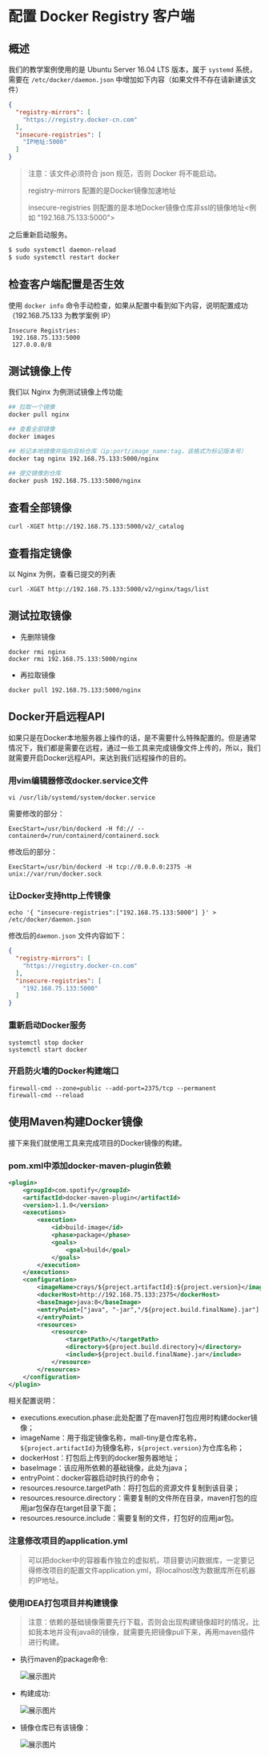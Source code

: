 # 配置 Docker Registry 客户端

## 概述

我们的教学案例使用的是 Ubuntu Server 16.04 LTS 版本，属于 `systemd` 系统，需要在 `/etc/docker/daemon.json` 中增加如下内容（如果文件不存在请新建该文件）

```json
{
  "registry-mirrors": [
    "https://registry.docker-cn.com"
  ],
  "insecure-registries": [
    "IP地址:5000"
  ]
}
```

> 注意：该文件必须符合 json 规范，否则 Docker 将不能启动。
>
> registry-mirrors 配置的是Docker镜像加速地址
>
> insecure-registries 则配置的是本地Docker镜像仓库非ssl的镜像地址<例如 "192.168.75.133:5000">

之后重新启动服务。

```bash
$ sudo systemctl daemon-reload
$ sudo systemctl restart docker
```

## 检查客户端配置是否生效

使用 `docker info` 命令手动检查，如果从配置中看到如下内容，说明配置成功（192.168.75.133 为教学案例 IP）

```text
Insecure Registries:
 192.168.75.133:5000
 127.0.0.0/8
```

## 测试镜像上传

我们以 Nginx 为例测试镜像上传功能

```bash
## 拉取一个镜像
docker pull nginx

## 查看全部镜像
docker images

## 标记本地镜像并指向目标仓库（ip:port/image_name:tag，该格式为标记版本号）
docker tag nginx 192.168.75.133:5000/nginx

## 提交镜像到仓库
docker push 192.168.75.133:5000/nginx
```

## 查看全部镜像

```text
curl -XGET http://192.168.75.133:5000/v2/_catalog
```

## 查看指定镜像

以 Nginx 为例，查看已提交的列表

```text
curl -XGET http://192.168.75.133:5000/v2/nginx/tags/list
```

## 测试拉取镜像

- 先删除镜像

```text
docker rmi nginx
docker rmi 192.168.75.133:5000/nginx
```

- 再拉取镜像

```text
docker pull 192.168.75.133:5000/nginx
```





## Docker开启远程API

如果只是在Docker本地服务器上操作的话，是不需要什么特殊配置的。但是通常情况下，我们都是需要在远程，通过一些工具来完成镜像文件上传的，所以，我们就需要开启Docker远程API，来达到我们远程操作的目的。



### 用vim编辑器修改docker.service文件

```shell
vi /usr/lib/systemd/system/docker.service
```

需要修改的部分：

```shell
ExecStart=/usr/bin/dockerd -H fd:// --containerd=/run/containerd/containerd.sock
```

修改后的部分：

```shell
ExecStart=/usr/bin/dockerd -H tcp://0.0.0.0:2375 -H unix://var/run/docker.sock
```

### 让Docker支持http上传镜像

```shell
echo '{ "insecure-registries":["192.168.75.133:5000"] }' > /etc/docker/daemon.json
```

修改后的`daemon.json` 文件内容如下：
```json
{
  "registry-mirrors": [
    "https://registry.docker-cn.com"
  ],
  "insecure-registries": [
    "192.168.75.133:5000"
  ]
}
```


### 重新启动Docker服务

```shell
systemctl stop docker
systemctl start docker
```

### 开启防火墙的Docker构建端口

```shell
firewall-cmd --zone=public --add-port=2375/tcp --permanent
firewall-cmd --reload
```





## 使用Maven构建Docker镜像

接下来我们就使用工具来完成项目的Docker镜像的构建。



### pom.xml中添加docker-maven-plugin依赖

```xml
<plugin>
    <groupId>com.spotify</groupId>
    <artifactId>docker-maven-plugin</artifactId>
    <version>1.1.0</version>
    <executions>
        <execution>
            <id>build-image</id>
            <phase>package</phase>
            <goals>
                <goal>build</goal>
            </goals>
        </execution>
    </executions>
    <configuration>
        <imageName>crays/${project.artifactId}:${project.version}</imageName>
        <dockerHost>http://192.168.75.133:2375</dockerHost>
        <baseImage>java:8</baseImage>
        <entryPoint>["java", "-jar","/${project.build.finalName}.jar"]
        </entryPoint>
        <resources>
            <resource>
                <targetPath>/</targetPath>
                <directory>${project.build.directory}</directory>
                <include>${project.build.finalName}.jar</include>
            </resource>
        </resources>
    </configuration>
</plugin>
```

相关配置说明：

- executions.execution.phase:此处配置了在maven打包应用时构建docker镜像；
- imageName：用于指定镜像名称，mall-tiny是仓库名称，`${project.artifactId}`为镜像名称，`${project.version}`为仓库名称；
- dockerHost：打包后上传到的docker服务器地址；
- baseImage：该应用所依赖的基础镜像，此处为java；
- entryPoint：docker容器启动时执行的命令；
- resources.resource.targetPath：将打包后的资源文件复制到该目录；
- resources.resource.directory：需要复制的文件所在目录，maven打包的应用jar包保存在target目录下面；
- resources.resource.include：需要复制的文件，打包好的应用jar包。



### 注意修改项目的application.yml

> 可以把docker中的容器看作独立的虚拟机，项目要访问数据库，一定要记得修改项目的配置文件application.yml，将localhost改为数据库所在机器的IP地址。



### 使用IDEA打包项目并构建镜像

> 注意：依赖的基础镜像需要先行下载，否则会出现构建镜像超时的情况，比如我本地并没有java8的镜像，就需要先把镜像pull下来，再用maven插件进行构建。

- 执行maven的package命令:

  ![展示图片](https://user-gold-cdn.xitu.io/2019/6/18/16b6ab9e46c1fb71?imageView2/0/w/1280/h/960/format/webp/ignore-error/1)

- 构建成功:

  ![展示图片](https://user-gold-cdn.xitu.io/2019/6/18/16b6ab9e467d5bf5?imageView2/0/w/1280/h/960/format/webp/ignore-error/1)

- 镜像仓库已有该镜像：

  ![展示图片](https://user-gold-cdn.xitu.io/2019/6/18/16b6ab9e480f3475?imageView2/0/w/1280/h/960/format/webp/ignore-error/1)

